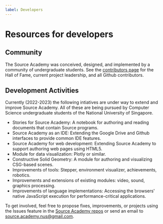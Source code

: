 ```yaml
---
label: Developers
---
```


# Resources for developers

## Community

The Source Academy was conceived, designed, and implemented by a community of undergraduate students. See the [contributors page](https://sourceacademy.org/contributors) for the Hall of Fame, current project leadership, and all Github contributors.

## Development Activities

Currently (2022-2023) the following intiatives are under way to extend and improve
Source Academy. All of these are being pursued by Computer Science undergraduate
students of the National University of Singapore.

- Stories for Source Academy: A notebook for authoring and reading documents that contain
Source programs.
- Source Academy as an IDE: Extending the Google Drive and Github interfaces to provide
common IDE features.
- Source Academy for web development: Extending Source Academy to support authoring web
pages using HTML5.
- Module for data visualization: Plotly or similar.
- Constructive Solid Geometry: A module for authoring and visualizing CSG-based scenes.
- Improvements of tools: Stepper, environment visualizer, achievements, robotics.
- Improvements and extensions of existing modules: video, sound, graphics processing.
- Improvements of language implementations: Accessing the browsers' native JavaScript
execution for performance-critical applications.

To get involved, feel free to propose fixes, improvements, or projects using the Issues feature in the [Source Academy repos](https://github.com/source-academy) or send an email to [source.academy.nus@gmail.com](mailto:source.academy.nus@gmail.com).